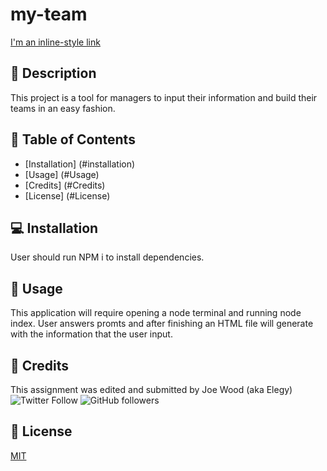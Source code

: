 # my-team

[I'm an inline-style link](https://www.google.com)

## :newspaper: Description 
This project is a tool for managers to input their information and build their teams in an easy fashion. 

## :bookmark_tabs: Table of Contents 

* [Installation] (#installation)
* [Usage] (#Usage)
* [Credits] (#Credits)
* [License] (#License)

## :computer: Installation 

User should run NPM i to install dependencies. 

## :floppy_disk: Usage

This application will require opening a node terminal and running node index. User answers promts and after finishing an HTML file will generate with the information that the user input.

## :card_index: Credits 

This assignment was edited and submitted by Joe Wood (aka Elegy) <br>
<img alt="Twitter Follow" src="https://img.shields.io/twitter/follow/xx_elegy_xx_?label=Elegy&style=social">
<img alt="GitHub followers" src="https://img.shields.io/github/followers/xxelegyxx?label=Follow&style=social">

## :ticket: License 

[MIT](https://choosealicense.com/licenses/mit/)
